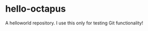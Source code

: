 hello-octapus
=============

A helloworld repository. I use this only for testing Git functionality!

